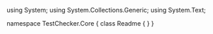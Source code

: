﻿using System;
using System.Collections.Generic;
using System.Text;

namespace TestChecker.Core
{
    class Readme
    {
    }
}
